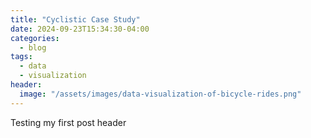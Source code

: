 ```yaml
---
title: "Cyclistic Case Study"
date: 2024-09-23T15:34:30-04:00
categories:
  - blog
tags:
  - data
  - visualization
header:
  image: "/assets/images/data-visualization-of-bicycle-rides.png"
---
```

Testing my first post header